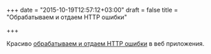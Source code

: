 +++
date = "2015-10-19T12:57:12+03:00"
draft = false
title = "Обрабатываем и отдаем HTTP ошибки"

+++

<p>Красиво <a href="http://metabates.com/2015/10/15/handling-http-request-errors-in-go/">обрабатываем и отдаем HTTP ошибки</a> в веб приложения.</p>

